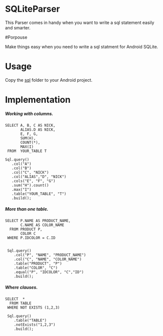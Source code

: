 # SQLiteParser
This Parser comes in handy when you want to write a sql statement easily and smarter.

#Porpouse

Make things easy when you need to write a sql statment for Android SQLite.

# Usage

Copy the [sql](\sql) folder to your Android project.

# Implementation


##### Working with columns.   

>
    SELECT A, B, C AS NICK, 
           ALIAS.D AS NICK, 
           E, F, G, 
           SUM(H), 
           COUNT(*), 
           MAX(I)
     FROM  YOUR_TABLE T

    Sql.query()
       .col("A")
       .col("B")
       .col("C", "NICK")
       .col("ALIAS","D", "NICK")
       .cols("E", "F", "G")
       .sum("H").count()
       .max("I")
       .table("YOUR_TABLE", "T")
       .build();

##### More than one table.   

>
    SELECT P.NAME AS PRODUCT_NAME, 
           C.NAME AS COLOR_NAME 
      FROM PRODUCT P, 
           COLOR C 
     WHERE P.IDCOLOR = C.ID


     Sql.query()
        .col("P", "NAME", "PRODUCT_NAME")
        .col("C", "NAME", "COLOR_NAME")
        .table("PRODUCT", "P")
        .table("COLOR", "C")
        .equal("P", "IDCOLOR", "C","ID")
        .build();
   
##### Where clauses.   

>
    SELECT  *  
      FROM TABLE 
     WHERE NOT EXISTS (1,2,3)
    
     Sql.query()
        .table("TABLE")
        .notExists("1,2,3")
        .build();
